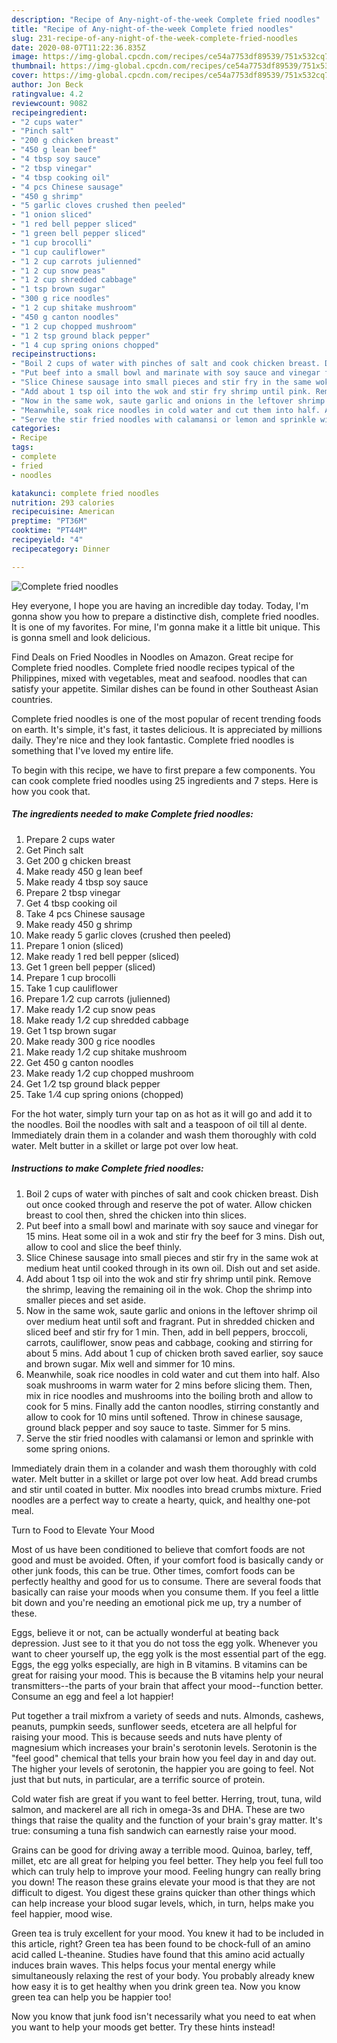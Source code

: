 ```yaml
---
description: "Recipe of Any-night-of-the-week Complete fried noodles"
title: "Recipe of Any-night-of-the-week Complete fried noodles"
slug: 231-recipe-of-any-night-of-the-week-complete-fried-noodles
date: 2020-08-07T11:22:36.835Z
image: https://img-global.cpcdn.com/recipes/ce54a7753df89539/751x532cq70/complete-fried-noodles-recipe-main-photo.jpg
thumbnail: https://img-global.cpcdn.com/recipes/ce54a7753df89539/751x532cq70/complete-fried-noodles-recipe-main-photo.jpg
cover: https://img-global.cpcdn.com/recipes/ce54a7753df89539/751x532cq70/complete-fried-noodles-recipe-main-photo.jpg
author: Jon Beck
ratingvalue: 4.2
reviewcount: 9082
recipeingredient:
- "2 cups water"
- "Pinch salt"
- "200 g chicken breast"
- "450 g lean beef"
- "4 tbsp soy sauce"
- "2 tbsp vinegar"
- "4 tbsp cooking oil"
- "4 pcs Chinese sausage"
- "450 g shrimp"
- "5 garlic cloves crushed then peeled"
- "1 onion sliced"
- "1 red bell pepper sliced"
- "1 green bell pepper sliced"
- "1 cup brocolli"
- "1 cup cauliflower"
- "1 2 cup carrots julienned"
- "1 2 cup snow peas"
- "1 2 cup shredded cabbage"
- "1 tsp brown sugar"
- "300 g rice noodles"
- "1 2 cup shitake mushroom"
- "450 g canton noodles"
- "1 2 cup chopped mushroom"
- "1 2 tsp ground black pepper"
- "1 4 cup spring onions chopped"
recipeinstructions:
- "Boil 2 cups of water with pinches of salt and cook chicken breast. Dish out once cooked through and reserve the pot of water. Allow chicken breast to cool then, shred the chicken into thin slices."
- "Put beef into a small bowl and marinate with soy sauce and vinegar for 15 mins. Heat some oil in a wok and stir fry the beef for 3 mins. Dish out, allow to cool and slice the beef thinly."
- "Slice Chinese sausage into small pieces and stir fry in the same wok at medium heat until cooked through in its own oil. Dish out and set aside."
- "Add about 1 tsp oil into the wok and stir fry shrimp until pink. Remove the shrimp, leaving the remaining oil in the wok. Chop the shrimp into smaller pieces and set aside."
- "Now in the same wok, saute garlic and onions in the leftover shrimp oil over medium heat until soft and fragrant. Put in shredded chicken and sliced beef and stir fry for 1 min. Then, add in bell peppers, broccoli, carrots, cauliflower, snow peas and cabbage, cooking and stirring for about 5 mins. Add about 1 cup of chicken broth saved earlier, soy sauce and brown sugar. Mix well and simmer for 10 mins."
- "Meanwhile, soak rice noodles in cold water and cut them into half. Also soak mushrooms in warm water for 2 mins before slicing them. Then, mix in rice noodles and mushrooms into the boiling broth and allow to cook for 5 mins. Finally add the canton noodles, stirring constantly and allow to cook for 10 mins until softened. Throw in chinese sausage, ground black pepper and soy sauce to taste. Simmer for 5 mins."
- "Serve the stir fried noodles with calamansi or lemon and sprinkle with some spring onions."
categories:
- Recipe
tags:
- complete
- fried
- noodles

katakunci: complete fried noodles 
nutrition: 293 calories
recipecuisine: American
preptime: "PT36M"
cooktime: "PT44M"
recipeyield: "4"
recipecategory: Dinner

---
```



![Complete fried noodles](https://img-global.cpcdn.com/recipes/ce54a7753df89539/751x532cq70/complete-fried-noodles-recipe-main-photo.jpg)

Hey everyone, I hope you are having an incredible day today. Today, I'm gonna show you how to prepare a distinctive dish, complete fried noodles. It is one of my favorites. For mine, I'm gonna make it a little bit unique. This is gonna smell and look delicious.

Find Deals on Fried Noodles in Noodles on Amazon. Great recipe for Complete fried noodles. Complete fried noodle recipes typical of the Philippines, mixed with vegetables, meat and seafood. noodles that can satisfy your appetite. Similar dishes can be found in other Southeast Asian countries.

Complete fried noodles is one of the most popular of recent trending foods on earth. It's simple, it's fast, it tastes delicious. It is appreciated by millions daily. They're nice and they look fantastic. Complete fried noodles is something that I've loved my entire life.


To begin with this recipe, we have to first prepare a few components. You can cook complete fried noodles using 25 ingredients and 7 steps. Here is how you cook that.

<!--inarticleads1-->

##### The ingredients needed to make Complete fried noodles:

1. Prepare 2 cups water
1. Get Pinch salt
1. Get 200 g chicken breast
1. Make ready 450 g lean beef
1. Make ready 4 tbsp soy sauce
1. Prepare 2 tbsp vinegar
1. Get 4 tbsp cooking oil
1. Take 4 pcs Chinese sausage
1. Make ready 450 g shrimp
1. Make ready 5 garlic cloves (crushed then peeled)
1. Prepare 1 onion (sliced)
1. Make ready 1 red bell pepper (sliced)
1. Get 1 green bell pepper (sliced)
1. Prepare 1 cup brocolli
1. Take 1 cup cauliflower
1. Prepare 1 ⁄2 cup carrots (julienned)
1. Make ready 1 ⁄2 cup snow peas
1. Make ready 1 ⁄2 cup shredded cabbage
1. Get 1 tsp brown sugar
1. Make ready 300 g rice noodles
1. Make ready 1 ⁄2 cup shitake mushroom
1. Get 450 g canton noodles
1. Make ready 1 ⁄2 cup chopped mushroom
1. Get 1 ⁄2 tsp ground black pepper
1. Take 1 ⁄4 cup spring onions (chopped)


For the hot water, simply turn your tap on as hot as it will go and add it to the noodles. Boil the noodles with salt and a teaspoon of oil till al dente. Immediately drain them in a colander and wash them thoroughly with cold water. Melt butter in a skillet or large pot over low heat. 

<!--inarticleads2-->

##### Instructions to make Complete fried noodles:

1. Boil 2 cups of water with pinches of salt and cook chicken breast. Dish out once cooked through and reserve the pot of water. Allow chicken breast to cool then, shred the chicken into thin slices.
1. Put beef into a small bowl and marinate with soy sauce and vinegar for 15 mins. Heat some oil in a wok and stir fry the beef for 3 mins. Dish out, allow to cool and slice the beef thinly.
1. Slice Chinese sausage into small pieces and stir fry in the same wok at medium heat until cooked through in its own oil. Dish out and set aside.
1. Add about 1 tsp oil into the wok and stir fry shrimp until pink. Remove the shrimp, leaving the remaining oil in the wok. Chop the shrimp into smaller pieces and set aside.
1. Now in the same wok, saute garlic and onions in the leftover shrimp oil over medium heat until soft and fragrant. Put in shredded chicken and sliced beef and stir fry for 1 min. Then, add in bell peppers, broccoli, carrots, cauliflower, snow peas and cabbage, cooking and stirring for about 5 mins. Add about 1 cup of chicken broth saved earlier, soy sauce and brown sugar. Mix well and simmer for 10 mins.
1. Meanwhile, soak rice noodles in cold water and cut them into half. Also soak mushrooms in warm water for 2 mins before slicing them. Then, mix in rice noodles and mushrooms into the boiling broth and allow to cook for 5 mins. Finally add the canton noodles, stirring constantly and allow to cook for 10 mins until softened. Throw in chinese sausage, ground black pepper and soy sauce to taste. Simmer for 5 mins.
1. Serve the stir fried noodles with calamansi or lemon and sprinkle with some spring onions.


Immediately drain them in a colander and wash them thoroughly with cold water. Melt butter in a skillet or large pot over low heat. Add bread crumbs and stir until coated in butter. Mix noodles into bread crumbs mixture. Fried noodles are a perfect way to create a hearty, quick, and healthy one-pot meal. 

Turn to Food to Elevate Your Mood


Most of us have been conditioned to believe that comfort foods are not good and must be avoided. Often, if your comfort food is basically candy or other junk foods, this can be true. Other times, comfort foods can be perfectly healthy and good for us to consume. There are several foods that basically can raise your moods when you consume them. If you feel a little bit down and you're needing an emotional pick me up, try a number of these.

Eggs, believe it or not, can be actually wonderful at beating back depression. Just see to it that you do not toss the egg yolk. Whenever you want to cheer yourself up, the egg yolk is the most essential part of the egg. Eggs, the egg yolks especially, are high in B vitamins. B vitamins can be great for raising your mood. This is because the B vitamins help your neural transmitters--the parts of your brain that affect your mood--function better. Consume an egg and feel a lot happier!

Put together a trail mixfrom a variety of seeds and nuts. Almonds, cashews, peanuts, pumpkin seeds, sunflower seeds, etcetera are all helpful for raising your mood. This is because seeds and nuts have plenty of magnesium which increases your brain's serotonin levels. Serotonin is the "feel good" chemical that tells your brain how you feel day in and day out. The higher your levels of serotonin, the happier you are going to feel. Not just that but nuts, in particular, are a terrific source of protein.

Cold water fish are great if you want to feel better. Herring, trout, tuna, wild salmon, and mackerel are all rich in omega-3s and DHA. These are two things that raise the quality and the function of your brain's gray matter. It's true: consuming a tuna fish sandwich can earnestly raise your mood. 

Grains can be good for driving away a terrible mood. Quinoa, barley, teff, millet, etc are all great for helping you feel better. They help you feel full too which can truly help to improve your mood. Feeling hungry can really bring you down! The reason these grains elevate your mood is that they are not difficult to digest. You digest these grains quicker than other things which can help increase your blood sugar levels, which, in turn, helps make you feel happier, mood wise.

Green tea is truly excellent for your mood. You knew it had to be included in this article, right? Green tea has been found to be chock-full of an amino acid called L-theanine. Studies have found that this amino acid actually induces brain waves. This helps focus your mental energy while simultaneously relaxing the rest of your body. You probably already knew how easy it is to get healthy when you drink green tea. Now you know green tea can help you be happier too!

Now you know that junk food isn't necessarily what you need to eat when you want to help your moods get better. Try  these hints  instead!

